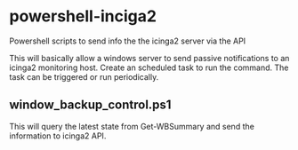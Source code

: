 # powershell-inciga2
Powershell scripts to send info the the icinga2 server via the API

This will basically allow a windows server to send passive notifications to an icinga2 monitoring host.
Create an scheduled task to run the command. The task can be triggered or run periodically.

window_backup_control.ps1
-------------------------

This will query the latest state from Get-WBSummary  and send the information to icinga2 API.
